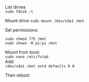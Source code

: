List drives  
`sudo fdisk –l`

Mount drive
`sudo mount /dev/sda1 /mnt`

Set permissions:
```
sudo chmod 775 /mnt
sudo chown -R pi:pi /mnt
```

Mount from boot:  
`sudo nano /etc/fstab`  
Add:  
`/dev/sda1 /mnt ext4 defaults 0 0`

Then reboot